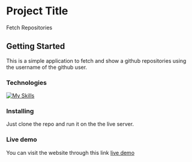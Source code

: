 # Project Title

Fetch Repositories

## Getting Started

This is a simple application to fetch and show a github repositories using the username of the github user.

### Technologies

[![My Skills](https://skillicons.dev/icons?i=html,css,tailwind,js,ts)](https://skillicons.dev)

### Installing

Just clone the repo and run it on the the live server.

### Live demo

You can visit the website through this link [live demo](https://fetch-reposetories-typescript.vercel.app/)
